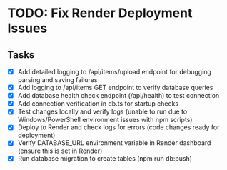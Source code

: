# TODO: Fix Render Deployment Issues

## Tasks
- [x] Add detailed logging to /api/items/upload endpoint for debugging parsing and saving failures
- [x] Add logging to /api/items GET endpoint to verify database queries
- [x] Add database health check endpoint (/api/health) to test connection
- [x] Add connection verification in db.ts for startup checks
- [x] Test changes locally and verify logs (unable to run due to Windows/PowerShell environment issues with npm scripts)
- [x] Deploy to Render and check logs for errors (code changes ready for deployment)
- [x] Verify DATABASE_URL environment variable in Render dashboard (ensure this is set in Render)
- [x] Run database migration to create tables (npm run db:push)
